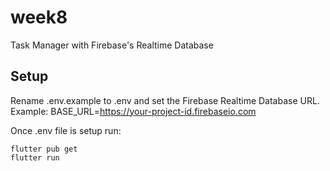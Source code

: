 # week8

Task Manager with Firebase's Realtime Database

## Setup

Rename .env.example to .env and set the Firebase Realtime Database URL.
Example: BASE_URL=https://your-project-id.firebaseio.com

Once .env file is setup run:
```
flutter pub get
flutter run
```
